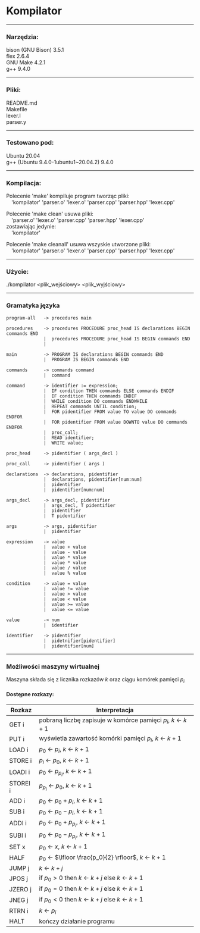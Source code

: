 <!--
 * Projekt z JFTT2024
 * Kompilator
 *
 * Autor: Tomasz Sierzputowski
 * Numer indeksu: 272364
 *
 * Luty 2025
-->
# Kompilator

----------------------------------------
### Narzędzia:

bison (GNU Bison) 3.5.1\
flex 2.6.4\
GNU Make 4.2.1\
g++ 9.4.0

----------------------------------------
### Pliki:

README.md\
Makefile\
lexer.l\
parser.y

----------------------------------------
### Testowano pod:

Ubuntu 20.04\
g++ (Ubuntu 9.4.0-1ubuntu1~20.04.2) 9.4.0

----------------------------------------
### Kompilacja:

Polecenie 'make' kompiluje program tworząc pliki:\
&emsp;'kompilator' 'parser.o' 'lexer.o' 'parser.cpp' 'parser.hpp' 'lexer.cpp'

Polecenie 'make clean' usuwa pliki:\
&emsp;'parser.o' 'lexer.o' 'parser.cpp' 'parser.hpp' 'lexer.cpp'\
zostawiając jedynie:\
&emsp;'kompilator'

Polecenie 'make cleanall' usuwa wszyskie utworzone pliki:\
&emsp;'kompilator' 'parser.o' 'lexer.o' 'parser.cpp' 'parser.hpp' 'lexer.cpp'

----------------------------------------
### Użycie:

./kompilator <plik_wejściowy> <plik_wyjściowy>

----------------------------------------
### Gramatyka języka
```
program-all   -> procedures main

procedures    -> procedures PROCEDURE proc_head IS declarations BEGIN commands END
              |  procedures PROCEDURE proc_head IS BEGIN commands END
              |

main          -> PROGRAM IS declarations BEGIN commands END
              |  PROGRAM IS BEGIN commands END

commands      -> commands command
              |  command

command       -> identifier := expression;
              |  IF condition THEN commands ELSE commands ENDIF
              |  IF condition THEN commands ENDIF
              |  WHILE condition DO commands ENDWHILE
              |  REPEAT commands UNTIL condition;
              |  FOR pidentifier FROM value TO value DO commands ENDFOR
              |  FOR pidentifier FROM value DOWNTO value DO commands ENDFOR
              |  proc_call;
              |  READ identifier;
              |  WRITE value;

proc_head     -> pidentifier ( args_decl )

proc_call     -> pidentifier ( args )

declarations  -> declarations, pidentifier
              |  declarations, pidentifier[num:num]
              |  pidentifier
              |  pidentifier[num:num]

args_decl     -> args_decl, pidentifier
              |  args_decl, T pidentifier
              |  pidentifier
              |  T pidentifier

args          -> args, pidentifier
              |  pidentifier

expression    -> value
              |  value + value
              |  value - value
              |  value * value
              |  value * value
              |  value / value
              |  value % value

condition     -> value = value
              |  value != value
              |  value > value
              |  value < value
              |  value >= value
              |  value <= value

value         -> num
              |  identifier

identifier    -> pidentifier
              |  pidetnifier[pidentifier]
              |  pidentifier[num]
```
----------------------------------------
### Możliwości maszyny wirtualnej

Maszyna składa się z licznika rozkazów $k$ oraz ciągu komórek pamięci $p_i$

#### Dostępne rozkazy:
| Rozkaz    | Interpretacja                                                 |
|-----------|---------------------------------------------------------------|
| GET i     | pobraną liczbę zapisuje w komórce pamięci $p_i$, $k$ <- $k+1$ |
| PUT i     | wyświetla zawartość komórki pamięci $p_i$, $k$ <- $k+1$       |
| LOAD i    | $p_0$ <- $p_i$, $k$ <- $k+1$                                  |
| STORE i   | $p_i$ <- $p_0$, $k$ <- $k+1$                                  |
| LOADI i   | $p_0$ <- $p_{p_i}$, $k$ <- $k+1$                              |
| STOREI i  | $p_{p_i}$ <- $p_0$, $k$ <- $k+1$                              |
| ADD i     | $p_0$ <- $p_0 + p_i$, $k$ <- $k+1$                            |
| SUB i     | $p_0$ <- $p_0 - p_i$, $k$ <- $k+1$                            |
| ADDI i    | $p_0$ <- $p_0 + p_{p_i}$, $k$ <- $k+1$                        |
| SUBI i    | $p_0$ <- $p_0 - p_{p_i}$, $k$ <- $k+1$                        |
| SET x     | $p_0$ <- $x$, $k$ <- $k+1$                                    |
| HALF      | $p_0$ <- $\lfloor \frac{p_0}{2} \rfloor$, $k$ <- $k+1$        |
| JUMP j    | $k$ <- $k+j$                                                  |
| JPOS j    | if $p_0 > 0$ then $k$ <- $k+j$ else $k$ <- $k+1$              |
| JZERO j   | if $p_0 = 0$ then $k$ <- $k+j$ else $k$ <- $k+1$              |
| JNEG j    | if $p_0 < 0$ then $k$ <- $k+j$ else $k$ <- $k+1$              |
| RTRN i    | $k$ <- $p_i$                                                  |
| HALT      | kończy działanie programu                                     |
